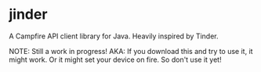 jinder
======

A Campfire API client library for Java. Heavily inspired by Tinder.

NOTE:  Still a work in progress! AKA: If you download this and try to use it, it might work. Or it might set your device on fire. So don't use it yet!